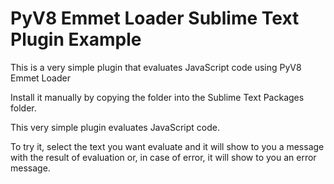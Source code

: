 # PyV8 Emmet Loader Sublime Text Plugin Example

This is a very simple plugin that evaluates JavaScript code using PyV8 Emmet Loader

Install it manually by copying the folder into the Sublime Text Packages folder.

This very simple plugin evaluates JavaScript code.

To try it, select the text you want evaluate and it will show to you a message with the result of evaluation or, in case of error, it will show to you an error message.
